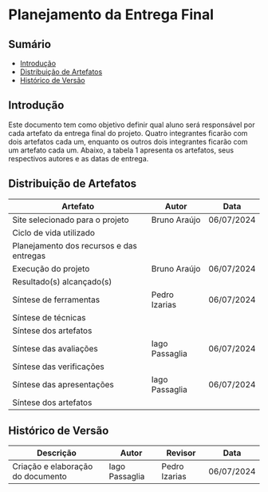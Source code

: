 # Planejamento da Entrega Final

## Sumário

- [Introdução](#introdução)
- [Distribuição de Artefatos](#distribuição-de-artefatos)
- [Histórico de Versão](#histórico-de-versão)


## Introdução

Este documento tem como objetivo definir qual aluno será responsável por cada artefato da entrega final do projeto. Quatro integrantes ficarão com dois artefatos cada um, enquanto os outros dois integrantes ficarão com um artefato cada um. Abaixo, a tabela 1 apresenta os artefatos, seus respectivos autores e as datas de entrega.

## Distribuição de Artefatos

| Artefato                                 | Autor | Data       |
|------------------------------------------|-------|------------|
| Site selecionado para o projeto          | Bruno Araújo      |    06/07/2024        |
| Ciclo de vida utilizado                  |       |            |
| Planejamento dos recursos e das entregas |       |            |
| Execução do projeto                      | Bruno Araújo      |  06/07/2024           |
| Resultado(s) alcançado(s)                |       |            |
| Síntese de ferramentas                   |   Pedro Izarias    |      06/07/2024      |
| Síntese de técnicas                      |       |            |
| Síntese dos artefatos                    |       |            |
| Síntese das avaliações                   | Iago Passaglia | 06/07/2024 |
| Síntese das verificações                 |       |            |
| Síntese das apresentações                | Iago Passaglia | 06/07/2024 |
| Síntese dos artefatos                    |       |            |

## Histórico de Versão

| Descrição                    | Autor | Revisor | Data       |
|------------------------------|-------|---------|------------|
| Criação e elaboração do documento         | Iago Passaglia | Pedro Izarias | 06/07/2024 |


